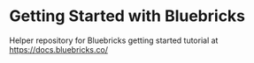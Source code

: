 # Getting Started with Bluebricks 
Helper repository for Bluebricks getting started tutorial at https://docs.bluebricks.co/
